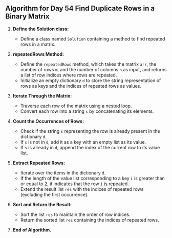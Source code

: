 ## Algorithm for Day 54 **Find Duplicate Rows in a Binary Matrix**

1. **Define the Solution class:**
   - Define a class named `Solution` containing a method to find repeated rows in a matrix.

2. **repeatedRows Method:**
   - Define the `repeatedRows` method, which takes the matrix `arr`, the number of rows `m`, and the number of columns `n` as input, and returns a list of row indices where rows are repeated.
   - Initialize an empty dictionary `d` to store the string representation of rows as keys and the indices of repeated rows as values.

3. **Iterate Through the Matrix:**
   - Traverse each row of the matrix using a nested loop.
   - Convert each row into a string `s` by concatenating its elements.

4. **Count the Occurrences of Rows:**
   - Check if the string `s` representing the row is already present in the dictionary `d`.
   - If `s` is not in `d`, add it as a key with an empty list as its value.
   - If `s` is already in `d`, append the index of the current row to its value list.

5. **Extract Repeated Rows:**
   - Iterate over the items in the dictionary `d`.
   - If the length of the value list corresponding to a key `i` is greater than or equal to 2, it indicates that the row `i` is repeated.
   - Extend the result list `res` with the indices of repeated rows (excluding the first occurrence).

6. **Sort and Return the Result:**
   - Sort the list `res` to maintain the order of row indices.
   - Return the sorted list `res` containing the indices of repeated rows.

7. **End of Algorithm.**